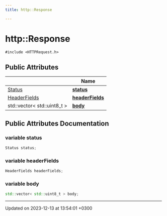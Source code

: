 ```yaml
---
title: http::Response

---
```


# http::Response






`#include <HTTPRequest.h>`

## Public Attributes

|                | Name           |
| -------------- | -------------- |
| [Status](Classes/structhttp_1_1Status.md) | **[status](Classes/structhttp_1_1Response.md#variable-status)**  |
| [HeaderFields](Namespaces/namespacehttp.md#using-headerfields) | **[headerFields](Classes/structhttp_1_1Response.md#variable-headerfields)**  |
| std::vector< std::uint8_t > | **[body](Classes/structhttp_1_1Response.md#variable-body)**  |

## Public Attributes Documentation

### variable status

```cpp
Status status;
```


### variable headerFields

```cpp
HeaderFields headerFields;
```


### variable body

```cpp
std::vector< std::uint8_t > body;
```


-------------------------------

Updated on 2023-12-13 at 13:54:01 +0300